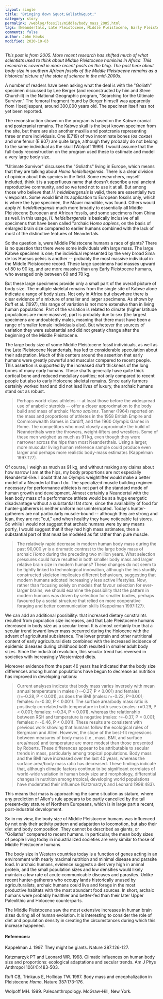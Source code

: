 ```yaml
---
layout: single 
title: "Bringing down &quot;Goliath&quot;" 
category: story
permalink: /weblog/fossils/middle/body_mass_2005.html
tags: [Neandertals, Late Pleistocene, Middle Pleistocene, Early Pleistocene] 
comments: false 
author: John Hawks 
modified: 2020-10-03
---
```


<em>This post is from 2005. More recent research has shifted much of what scientists used to think about Middle Pleistocene hominins in Africa. This research is covered in more recent posts on the blog. The post here about body size in southern African fossils of the Middle Pleistocene remains as a historical picture of the state of science in the mid-2000s.</em>

A number of readers have been asking what the deal is with the "Goliath" specimen discussed by Lee Berger (and reconstructed by him and Steve Churchill) in the National Geographic program, "Searching for the Ultimate Survivor." The femoral fragment found by Berger himself was apparently from Hoedjiespunt, around 300,000 years old. The specimen itself has not yet been reported. 

The reconstruction shown on the program is based on the Kabwe cranial and postcranial remains. The Kabwe skull is the best known specimen from the site, but there are also another maxilla and postcrania representing three or more individuals. One (E719) of two innominate bones (<i>os coxae</i>) and one femur (E 907) are quite large, although they probably do not belong to the same individual as the skull (Wolpoff 1999). I would assume that the full-body reconstruction on the program used these to estimate and model a very large body size. 


"Ultimate Survivor" discusses the "Goliaths" living in Europe, which means that they are talking about <i>Homo heidelbergensis</i>. There is a clear division of opinion about this species in the field. Some researchers, myself included, think it is a superfluous name that doesn't describe a real ancient reproductive community, and so we tend not to use it at all. But among those who believe that <i>H. heidelbergensis</i> is valid, there are essentially two viewpoints. Some would limit its application to European fossils only, which is where the type specimen, the Mauer mandible, was found. Others would apply <i>H. heidelbergensis</i> much more broadly to essentially all Middle Pleistocene European and African fossils, and some specimens from China as well. In this usage, <i>H. heidelbergensis</i> is basically inclusive of all specimens that have been called "archaic <i>Homo sapiens</i>, on the basis of enlarged brain size compared to earlier humans combined with the lack of most of the distinctive features of Neandertals. 

So the question is, were Middle Pleistocene humans a race of giants? There is no question that there were some individuals with large mass. The large Kabwe specimen is one; the individual represented by the very broad Sima de los Huesos pelvis is another -- probably the most massive individual in the Middle Pleistocene record. These large specimens had masses upward of 80 to 90 kg, and are more massive than any Early Pleistocene humans, who averaged only between 60 and 70 kg. 

But these large specimens provide only a small part of the overall picture of body size. The multiple skeletal remains from the single site of Kabwe alone indicate a range of body sizes. Not only in Africa but elsewhere there is clear evidence of a mixture of smaller and larger specimens. As shown by Ruff et al. (1997), this range of variation is not more extensive than in living human populations. Part of the variation is related to climate (higher latitude populations are more massive), part is probably due to sex (the largest specimens are undoubtedly males, meaning that there must have been a range of smaller female individuals also). But whetever the sources of variation they were substantial and did not greatly change after the beginning of the Middle Pleistocene. 



The large body size of some Middle Pleistocene fossil individuals, as well as the Late Pleistocene Neandertals, has led to considerable speculation about their adaptation. Much of this centers around the assertion that early humans were greatly powerful and muscular compared to recent people. This assertion is supported by the increased shaft thickness of the long bones of many early humans. These shafts generally have quite thick cortical bone and reduced medullary cavities; not only compared to recent people but also to early Holocene skeletal remains. Since early farmers certainly worked hard and did not lead lives of luxury, the archaic humans stand out as robust. 


<blockquote>Perhaps world-class athletes -- at least those before the widespread use of anabolic steroids -- offer a closer approximation to the body build and mass of archaic <i>Homo sapiens</i>. Tanner (1964) reported on the mass and proportions of athletes in the 1958 British Empire and Commonwealth Games in Cardiff, and the 1960 Olympic Games in Rome. The competitors who most closely approximate the build of Neanderthals were the throwers, weight-lifters and wrestlers. Some of these men weighed as much as 91 kg, even though they were narrower across the hips than most Neanderthals. Using a larger, more muscular living human reference sample could produce even larger and perhaps more realistic body-mass estimates (Kappelman 1997:127). </blockquote>


Of course, I weigh as much as 91 kg, and without making any claims about how narrow I am at the hips, my body proportions are not especially Neandertal-like. I doubt that an Olympic weightlifter would make a better model of a Neandertal than I do. The specialized muscle building regimen necessary for performance athletes is not part of the standard mode of human growth and development. Almost certainly a Neandertal with the lean body mass of a performance athlete would be at a huge energetic disadvantage without a substantial fat store, since the availability of food for hunter-gatherers is neither uniform nor uninterrupted. Today's hunter-gatherers are not particularly muscle-bound -- although they are strong and lean, they are not "cut," and when healthy they have noticeable fat stores. So while I would not suggest that archaic humans were by any means portly, I would suggest that if they had high mass estimates, then a substantial part of that must be modeled as fat rather than pure muscle. 


<blockquote>The relatively rapid decrease in modern human body mass during the past 90,000 yr is a dramatic contrast to the large body mass of archaic <i>Homo</i> during the preceding two million years. What selection pressures could have resulted in both smaller body mass and larger relative brain size in modern humans? These changes do not seem to be tightly linked to technological innovation, although the less sturdily constructed skeleton implicates different behaviours, suggesting that modern humans adopted increasingly less active lifestyles. Now, rather than focusing solely on models that favour selection for ever-larger brains, we should examine the possibility that the pattern in modern humans was driven by selection for smaller bodies, perhaps favoured by a social structure that relied on more cooperative foraging and better communication skills (Kappelman 1997:127). </blockquote>


We can add an additional possibility: that increased dietary constraints resulted from population size increases, and that Late Pleistocene humans decreased in body size as a secular trend. It is almost certainly true that a secular trend toward lower mass occurred during the Holocene with the advent of agricultural subsistence. The lower protein and other nutritional content of early agricultural diets combined with the increased incidence of epidemic diseases during childhood both resulted in smaller adult body sizes. Since the industrial revolution, this secular trend has reversed in societies with increasingly Westernized diets. 



Moreover evidence from the past 40 years has indicated that the body size differences among human populations have begun to decrease as nutrition has improved in developing nations: 


<blockquote>Current analyses indicate that body mass varies inversely with mean annual temperature in males (r=-0.27, P &lt; 0.001) and females (r=-0.28, P &lt; 0.001), as does the BMI (males: r=-0.22, P=0.001; females: r=-0.30, P &lt; 0.001). The surface area/body mass ratio is positively correlated with temperature in both sexes (males: r=0.29, P &lt; 0.001; females: r=0.34, P &lt; 0.001), whereas the relationship between RSH and temperature is negative (males: r=-0.37, P &lt; 0.001; females: r=-0.46, P &lt; 0.001). These results are consistent with previous work showing that humans follow the ecological rules of Bergmann and Allen. However, the slope of the best-fit regressions between measures of body mass (i.e., mass, BMI, and surface area/mass) and temperature are more modest than those presented by Roberts. These differences appear to be attributable to secular trends in mass, particularly among tropical populations. Body mass and the BMI have increased over the last 40 years, whereas the surface area/body mass ratio has decreased. These findings indicate that, although climatic factors continue to be significant correlates of world-wide variation in human body size and morphology, differential changes in nutrition among tropical, developing world populations have moderated their influence (Katzmarzyk and Leonard 1998:483). </blockquote>

This means that mass is approaching the same situation as stature, where any prediction of Allen's rule appears to be partly cancelled by the tall present-day stature of Northern Europeans, which is in large part a recent, post-industrial development. 

So in my view, the body size of Middle Pleistocene humans was influenced by not only their activity pattern and adaptation to locomotion, but also their diet and body composition. They cannot be described as giants, or "Goliaths" compared to recent humans. In particular, the mean body sizes of people living today in industrialized societies are very similar to those of Middle Pleistocene humans. 

The body size in Western countries today is a function of genes acting in an environment with nearly maximal nutrition and minimal disease and parasite load. In archaic humans, evidence suggests a diet very high in animal protein, and the small population sizes and low densities would likely maintain a low rate of acute communicable diseases and parasites. Unlike recent hunter-gatherers who occupy lands historically unused by agriculturalists, archaic humans could live and forage in the most productive habitats with the most abundant food sources. In short, archaic humans were probably healthier and better-fed than their later Upper Paleolithic and Holocene counterparts. 

The Middle Pleistocene saw the most extensive increases in human brain sizes during all of human evolution. It is interesting to consider the role of diet and population density in creating the circumstances during which this increase happened. 
 

<h4>References:</h4>

<p class="cite">Kappelman J. 1997. They might be giants. Nature 387:126-127. </p>

<p class="cite">Katzmarzyk PT and Leonard WR. 1998. Climatic influences on human body size and proportions: ecological adaptations and secular trends. Am J Phys Anthropol 106(4):483-503.
</p>

<p class="cite">Ruff CB, Trinkaus E, Holliday TW. 1997. Body mass and encephalization in Pleistocene <i>Homo</i>. Nature 387:173-176. </p>

<p class="cite">Wolpoff MH. 1999. Paleoanthropology. McGraw-Hill, New York. 
</p>


